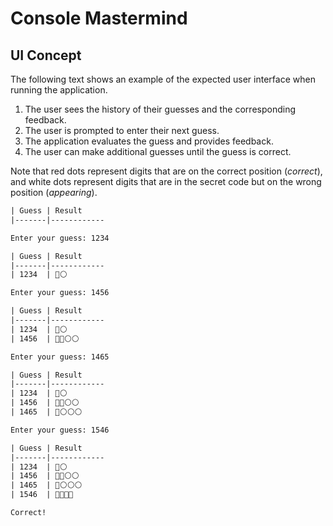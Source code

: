 # Console Mastermind

## UI Concept

The following text shows an example of the expected user interface when running the application.

1. The user sees the history of their guesses and the corresponding feedback.
2. The user is prompted to enter their next guess.
3. The application evaluates the guess and provides feedback.
4. The user can make additional guesses until the guess is correct.

Note that red dots represent digits that are on the correct position (_correct_), and white dots represent digits that are in the secret code but on the wrong position (_appearing_).

```txt
| Guess | Result
|-------|------------

Enter your guess: 1234

| Guess | Result     
|-------|------------
| 1234  | 🔴⚪      

Enter your guess: 1456

| Guess | Result     
|-------|------------
| 1234  | 🔴⚪      
| 1456  | 🔴🔴⚪⚪ 

Enter your guess: 1465

| Guess | Result     
|-------|------------
| 1234  | 🔴⚪      
| 1456  | 🔴🔴⚪⚪ 
| 1465  | 🔴⚪⚪⚪ 

Enter your guess: 1546

| Guess | Result     
|-------|------------
| 1234  | 🔴⚪      
| 1456  | 🔴🔴⚪⚪ 
| 1465  | 🔴⚪⚪⚪ 
| 1546  | 🔴🔴🔴🔴 

Correct!
```

